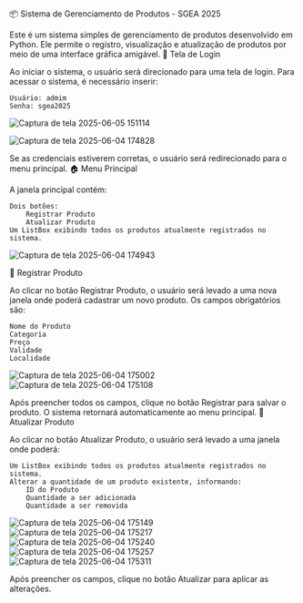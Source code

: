 📦 Sistema de Gerenciamento de Produtos - SGEA 2025

Este é um sistema simples de gerenciamento de produtos desenvolvido em Python. Ele permite o registro, visualização e atualização de produtos por meio de uma interface gráfica amigável.
🔐 Tela de Login

Ao iniciar o sistema, o usuário será direcionado para uma tela de login. Para acessar o sistema, é necessário inserir:

    Usuário: admim
    Senha: sgea2025











![Captura de tela 2025-06-05 151114](https://github.com/user-attachments/assets/8564249e-15e5-48bf-9d75-2c5dbaa170d9)

![Captura de tela 2025-06-04 174828](https://github.com/user-attachments/assets/8a56b403-c5c1-4f97-83db-2f3d839d4a76)

Se as credenciais estiverem corretas, o usuário será redirecionado para o menu principal.
🏠 Menu Principal

A janela principal contém:

    Dois botões:
        Registrar Produto
        Atualizar Produto
    Um ListBox exibindo todos os produtos atualmente registrados no sistema.

![Captura de tela 2025-06-04 174943](https://github.com/user-attachments/assets/92d84a71-270c-4316-8ec6-75fcdd847a27)

📝 Registrar Produto

Ao clicar no botão Registrar Produto, o usuário será levado a uma nova janela onde poderá cadastrar um novo produto. Os campos obrigatórios são:

    Nome do Produto
    Categoria
    Preço
    Validade
    Localidade

![Captura de tela 2025-06-04 175002](https://github.com/user-attachments/assets/4c930243-971d-4722-8163-6a458ba2ddd7)
![Captura de tela 2025-06-04 175108](https://github.com/user-attachments/assets/9a700571-d486-45ba-a751-ae81d6c70218)

Após preencher todos os campos, clique no botão Registrar para salvar o produto. O sistema retornará automaticamente ao menu principal.
🔄 Atualizar Produto

Ao clicar no botão Atualizar Produto, o usuário será levado a uma janela onde poderá:

    Um ListBox exibindo todos os produtos atualmente registrados no sistema.
    Alterar a quantidade de um produto existente, informando:
        ID do Produto
        Quantidade a ser adicionada
        Quantidade a ser removida
    
  ![Captura de tela 2025-06-04 175149](https://github.com/user-attachments/assets/23c5f594-0216-4ae8-8eec-03d2f8f61e1b)
  ![Captura de tela 2025-06-04 175217](https://github.com/user-attachments/assets/25a85fed-1472-43c0-824d-47fea2d7030d)
  ![Captura de tela 2025-06-04 175240](https://github.com/user-attachments/assets/f57ad45b-5b38-4ca5-8ba0-6fc2682cdac7)
  ![Captura de tela 2025-06-04 175257](https://github.com/user-attachments/assets/543b6472-1340-436e-911c-62b410ebe4ac)
  ![Captura de tela 2025-06-04 175311](https://github.com/user-attachments/assets/050818bb-26f0-40a3-9f62-31a7ecd2b5a7)

Após preencher os campos, clique no botão Atualizar para aplicar as alterações.
